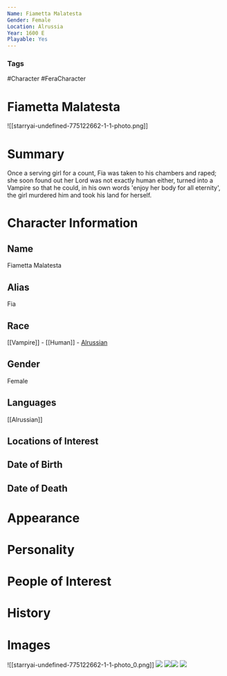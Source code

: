 ```yaml
---
Name: Fiametta Malatesta
Gender: Female
Location: Alrussia
Year: 1600 E
Playable: Yes
---
```


### Tags
#Character #FeraCharacter

# Fiametta Malatesta
![[starryai-undefined-775122662-1-1-photo.png]]


# Summary
Once a serving girl for a count, Fia was taken to his chambers and raped; she soon found out her Lord was not exactly human either, turned into a Vampire so that he could, in his own words 'enjoy her body for all eternity', the girl murdered him and took his land for herself.

# Character Information

## Name
Fiametta Malatesta

## Alias
Fia

## Race
[[Vampire]] - [[Human]] - [Alrussian](Alrussian.md)

## Gender
Female

## Languages
[[Alrussian]]

## Locations of Interest

## Date of Birth

## Date of Death

# Appearance

# Personality

# People of Interest

# History

# Images
![[starryai-undefined-775122662-1-1-photo_0.png]]
![](E9af9kkX0AM-6Z2.jpg)
![](FQiaUbZVEAIpHsp.jpg)![](FQnHGmKVUAA74-Q.jpg)
![](FNu-m_sXwAMJcEc.jpg)